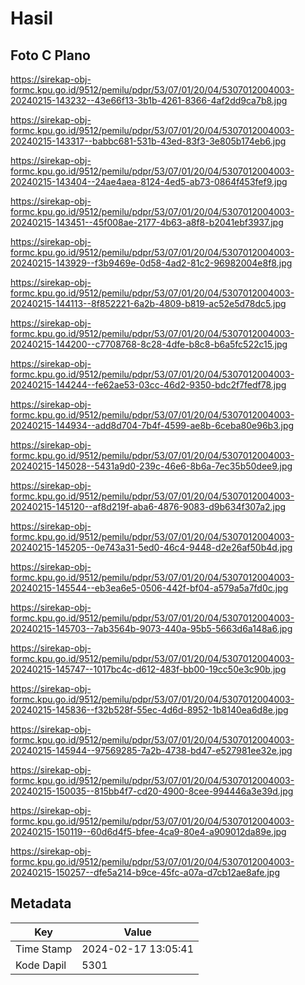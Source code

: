 # Hasil

## Foto C Plano

https://sirekap-obj-formc.kpu.go.id/9512/pemilu/pdpr/53/07/01/20/04/5307012004003-20240215-143232--43e66f13-3b1b-4261-8366-4af2dd9ca7b8.jpg

https://sirekap-obj-formc.kpu.go.id/9512/pemilu/pdpr/53/07/01/20/04/5307012004003-20240215-143317--babbc681-531b-43ed-83f3-3e805b174eb6.jpg

https://sirekap-obj-formc.kpu.go.id/9512/pemilu/pdpr/53/07/01/20/04/5307012004003-20240215-143404--24ae4aea-8124-4ed5-ab73-0864f453fef9.jpg

https://sirekap-obj-formc.kpu.go.id/9512/pemilu/pdpr/53/07/01/20/04/5307012004003-20240215-143451--45f008ae-2177-4b63-a8f8-b2041ebf3937.jpg

https://sirekap-obj-formc.kpu.go.id/9512/pemilu/pdpr/53/07/01/20/04/5307012004003-20240215-143929--f3b9469e-0d58-4ad2-81c2-96982004e8f8.jpg

https://sirekap-obj-formc.kpu.go.id/9512/pemilu/pdpr/53/07/01/20/04/5307012004003-20240215-144113--8f852221-6a2b-4809-b819-ac52e5d78dc5.jpg

https://sirekap-obj-formc.kpu.go.id/9512/pemilu/pdpr/53/07/01/20/04/5307012004003-20240215-144200--c7708768-8c28-4dfe-b8c8-b6a5fc522c15.jpg

https://sirekap-obj-formc.kpu.go.id/9512/pemilu/pdpr/53/07/01/20/04/5307012004003-20240215-144244--fe62ae53-03cc-46d2-9350-bdc2f7fedf78.jpg

https://sirekap-obj-formc.kpu.go.id/9512/pemilu/pdpr/53/07/01/20/04/5307012004003-20240215-144934--add8d704-7b4f-4599-ae8b-6ceba80e96b3.jpg

https://sirekap-obj-formc.kpu.go.id/9512/pemilu/pdpr/53/07/01/20/04/5307012004003-20240215-145028--5431a9d0-239c-46e6-8b6a-7ec35b50dee9.jpg

https://sirekap-obj-formc.kpu.go.id/9512/pemilu/pdpr/53/07/01/20/04/5307012004003-20240215-145120--af8d219f-aba6-4876-9083-d9b634f307a2.jpg

https://sirekap-obj-formc.kpu.go.id/9512/pemilu/pdpr/53/07/01/20/04/5307012004003-20240215-145205--0e743a31-5ed0-46c4-9448-d2e26af50b4d.jpg

https://sirekap-obj-formc.kpu.go.id/9512/pemilu/pdpr/53/07/01/20/04/5307012004003-20240215-145544--eb3ea6e5-0506-442f-bf04-a579a5a7fd0c.jpg

https://sirekap-obj-formc.kpu.go.id/9512/pemilu/pdpr/53/07/01/20/04/5307012004003-20240215-145703--7ab3564b-9073-440a-95b5-5663d6a148a6.jpg

https://sirekap-obj-formc.kpu.go.id/9512/pemilu/pdpr/53/07/01/20/04/5307012004003-20240215-145747--1017bc4c-d612-483f-bb00-19cc50e3c90b.jpg

https://sirekap-obj-formc.kpu.go.id/9512/pemilu/pdpr/53/07/01/20/04/5307012004003-20240215-145836--f32b528f-55ec-4d6d-8952-1b8140ea6d8e.jpg

https://sirekap-obj-formc.kpu.go.id/9512/pemilu/pdpr/53/07/01/20/04/5307012004003-20240215-145944--97569285-7a2b-4738-bd47-e527981ee32e.jpg

https://sirekap-obj-formc.kpu.go.id/9512/pemilu/pdpr/53/07/01/20/04/5307012004003-20240215-150035--815bb4f7-cd20-4900-8cee-994446a3e39d.jpg

https://sirekap-obj-formc.kpu.go.id/9512/pemilu/pdpr/53/07/01/20/04/5307012004003-20240215-150119--60d6d4f5-bfee-4ca9-80e4-a909012da89e.jpg

https://sirekap-obj-formc.kpu.go.id/9512/pemilu/pdpr/53/07/01/20/04/5307012004003-20240215-150257--dfe5a214-b9ce-45fc-a07a-d7cb12ae8afe.jpg


## Metadata

| Key        | Value               |
| ---------- | ------------------- |
| Time Stamp | 2024-02-17 13:05:41 |
| Kode Dapil | 5301                |



